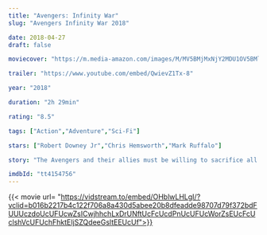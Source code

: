 ```yaml
---
title: "Avengers: Infinity War"
slug: "Avengers Infinity War 2018"

date: 2018-04-27
draft: false

moviecover: "https://m.media-amazon.com/images/M/MV5BMjMxNjY2MDU1OV5BMl5BanBnXkFtZTgwNzY1MTUwNTM@._V1_UX182_CR0,0,182,268_AL_.jpg"

trailer: "https://www.youtube.com/embed/QwievZ1Tx-8"

year: "2018"

duration: "2h 29min"

rating: "8.5"

tags: ["Action","Adventure","Sci-Fi"]

stars: ["Robert Downey Jr","Chris Hemsworth","Mark Ruffalo"]

story: "The Avengers and their allies must be willing to sacrifice all in an attempt to defeat the powerful Thanos before his blitz of devastation and ruin puts an end to the universe."

imdbId: "tt4154756"
---
```


{{< movie url= "https://vidstream.to/embed/OHblwLHLgI/?vclid=b016b2217b4c122f706a8a430d5abee20b8dfeadde98707d79f372bdFUUUczdoUcUFUcwZsICwjhhchLxDrUNftUcFcUcdPnUcUFUcWorZsEUcFcUclshVcUFUchFhktEIjSZQdeeGsltEEUcUf">}}
